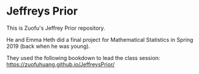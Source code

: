 # Jeffreys Prior

This is Zuofu's Jeffrey Prior repository. 

He and Emma Heth did a final project for Mathematical Statistics in Spring 2019 (back when he was young).

They used the following bookdown to lead the class session: https://zuofuhuang.github.io/JeffreysPrior/
